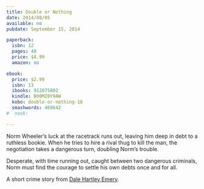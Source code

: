```yaml
---
title: Double or Nothing
date: 2014/08/05
available: no
pubdate: September 15, 2014

paperback:
  isbn: 12
  pages: 48
  price: $4.99
  amazon: no

ebook:
  price: $2.99
  isbn: 13
  ibooks: 912075802
  kindle: B00MZ8Y9AW
  kobo: double-or-nothing-18
  smashwords: 469642
#  nook: 

---
```


Norm Wheeler’s luck at the racetrack runs out,
leaving him deep in debt to a ruthless bookie.
When he tries to hire a rival thug to kill the man,
the negotiation takes a dangerous turn,
doubling Norm’s trouble.

Desperate,
with time running out,
caught between two dangerous criminals,
Norm must find the courage to settle his own debts once and for all.

A short crime story
from [Dale Hartley Emery](http://dalehartleyemery.com/).
